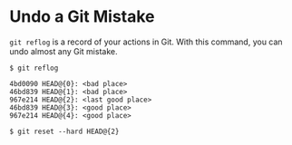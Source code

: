 # Undo a Git Mistake

`git reflog` is a record of your actions in Git. With this command, you can undo almost any Git mistake.

```
$ git reflog

4bd0090 HEAD@{0}: <bad place>
46bd839 HEAD@{1}: <bad place>
967e214 HEAD@{2}: <last good place>
46bd839 HEAD@{3}: <good place>
967e214 HEAD@{4}: <good place>

$ git reset --hard HEAD@{2}
```
